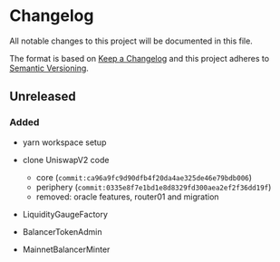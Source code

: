 # Changelog
All notable changes to this project will be documented in this file.

The format is based on [Keep a Changelog](http://keepachangelog.com/en/1.0.0/)
and this project adheres to [Semantic Versioning](http://semver.org/spec/v2.0.0.html).

## Unreleased
### Added
- yarn workspace setup
- clone UniswapV2 code 
  - core (`commit:ca96a9fc9d90dfb4f20da4ae325de46e79bdb006`)
  - periphery (`commit:0335e8f7e1bd1e8d8329fd300aea2ef2f36dd19f`)
  - removed: oracle features, router01 and migration

- LiquidityGaugeFactory
- BalancerTokenAdmin
- MainnetBalancerMinter
